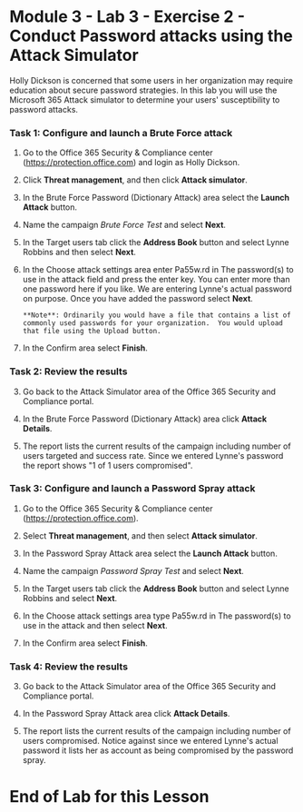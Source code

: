 # Module 3 - Lab 3 - Exercise 2 - Conduct Password attacks using the Attack Simulator

Holly Dickson is concerned that some users in her organization may require education about secure password strategies.  In this lab you will use the Microsoft 365 Attack simulator to determine your users' susceptibility to password attacks.

### Task 1: Configure and launch a Brute Force attack 

1.  Go to the Office 365 Security & Compliance center (https://protection.office.com) and login as Holly Dickson.

2.  Click **Threat management**, and then click **Attack simulator**.

3.  In the Brute Force Password (Dictionary Attack) area select the **Launch Attack** button.

4.  Name the campaign *Brute Force Test* and select **Next**.

5.  In the Target users tab click the **Address Book** button and select Lynne Robbins and then select **Next**.

6.  In the Choose attack settings area enter Pa55w.rd in The password(s) to use in the attack field and press the enter key. You can enter more than one password here if you like. We are entering Lynne's actual password on purpose. Once you have added the password select **Next**.

		**Note**: Ordinarily you would have a file that contains a list of commonly used passwords for your organization.  You would upload that file using the Upload button. 

7.  In the Confirm area select **Finish**.
    

### Task 2: Review the results

3. Go back to the Attack Simulator area of the Office 365 Security and Compliance portal.

4. In the Brute Force Password (Dictionary Attack) area click **Attack Details**.

5. The report lists the current results of the campaign including number of users targeted and success rate.  Since we entered Lynne's password the report shows "1 of 1 users compromised".
   

### Task 3: Configure and launch a Password Spray attack 

1.  Go to the Office 365 Security & Compliance center (https://protection.office.com).

2.  Select **Threat management**, and then select **Attack simulator**.

3.  In the Password Spray Attack area select the **Launch Attack** button. 

4.  Name the campaign *Password Spray Test* and select **Next**.

5.  In the Target users tab click the **Address Book** button and select Lynne Robbins and select **Next**.

6.  In the Choose attack settings area type Pa55w.rd in The password(s) to use in the attack and then select **Next**.

7.  In the Confirm area select **Finish**.


### Task 4: Review the results

3. Go back to the Attack Simulator area of the Office 365 Security and Compliance portal.

4. In the Password Spray Attack area click **Attack Details**.

5. The report lists the current results of the campaign including number of users compromised.  Notice against since we entered Lynne's actual password it lists her as account as being compromised by the password spray.

 # End of Lab for this Lesson
 
